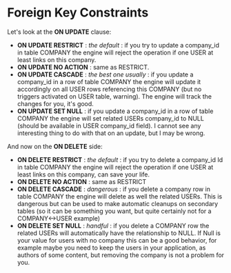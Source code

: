 # Foreign Key Constraints

Let's look at the **ON UPDATE** clause:

- **ON UPDATE RESTRICT** : *the default* : if you try to update a company_id in table COMPANY the engine will reject the operation if one USER at least links on this company.
- **ON UPDATE NO ACTION** : same as RESTRICT.
- **ON UPDATE CASCADE** : *the best one usually* : if you update a company_id in a row of table COMPANY the engine will update it accordingly on all USER rows referencing this COMPANY (but no triggers activated on USER table, warning). The engine will track the changes for you, it's good.
- **ON UPDATE SET NULL** : if you update a company_id in a row of table COMPANY the engine will set related USERs company_id to NULL (should be available in USER company_id field). I cannot see any interesting thing to do with that on an update, but I may be wrong.

And now on the **ON DELETE** side:

- **ON DELETE RESTRICT** : *the default* : if you try to delete a company_id Id in table COMPANY the engine will reject the operation if one USER at least links on this company, can save your life.
- **ON DELETE NO ACTION** : same as RESTRICT
- **ON DELETE CASCADE** : *dangerous* : if you delete a company row in table COMPANY the engine will delete as well the related USERs. This is dangerous but can be used to make automatic cleanups on secondary tables (so it can be something you want, but quite certainly not for a COMPANY<->USER example)
- **ON DELETE SET NULL** : *handful* : if you delete a COMPANY row the related USERs will automatically have the relationship to NULL. If Null is your value for users with no company this can be a good behavior, for example maybe you need to keep the users in your application, as authors of some content, but removing the company is not a problem for you.
